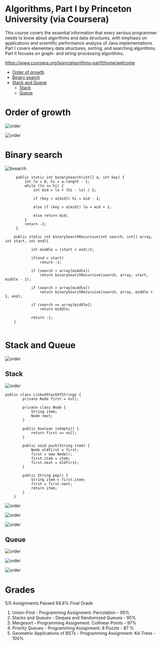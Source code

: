 # Algorithms, Part I by Princeton University (via Coursera)

This course covers the essential information that every serious programmer needs to know about algorithms and data structures, with emphasis on applications and scientific performance analysis of Java implementations. Part I covers elementary data structures, sorting, and searching algorithms. Part II focuses on graph- and string-processing algorithms.

https://www.coursera.org/learn/algorithms-part1/home/welcome

- [Order of growth](#order-of-growth)
- [Binary search](#binary-search)
- [Stack and Queue](#stack-and-queue)
    * [Stack](#stack)
    * [Queue](#queue)

# Order of growth


![order](https://github.com/rgederin/coursera-algorithms-first/blob/master/img/order1.png)

![order](https://github.com/rgederin/coursera-algorithms-first/blob/master/img/order2.png)


# Binary search


![bseacrh](https://github.com/rgederin/coursera-algorithms-first/blob/master/img/bsearch.png)

```
     public static int binarySearch(int[] a, int key) {
         int lo = 0, hi = a.length - 1;
         while (lo <= hi) {
             int mid = lo + (hi - lo) / 2;
 
             if (key < a[mid]) hi = mid - 1;
             
             else if (key > a[mid]) lo = mid + 1;
             
             else return mid;
         }
         return -1;
     }
    
    public static int binarySearchRecursive(int search, int[] array, int start, int end){
    
            int middle = (start + end)/2;
    
            if(end < start)
                return -1;
            
            if (search < array[middle])
                return binarySearchRecursive(search, array, start, middle - 1);
            
            if (search > array[middle])
                return binarySearchRecursive(search, array, middle + 1, end);
            
            if (search == array[middle])
                return middle;
            
            return -1;
    }
    
```

# Stack and Queue

![order](https://github.com/rgederin/coursera-algorithms-first/blob/master/img/s1.png)


## Stack


![order](https://github.com/rgederin/coursera-algorithms-first/blob/master/img/s2.png)


```
public class LinkedStackOfStrings {
        private Node first = null;

        private class Node {
            String item;
            Node next;
        }

        public boolean isEmpty() {
            return first == null;
        }

        public void push(String item) {
            Node oldfirst = first;
            first = new Node();
            first.item = item;
            first.next = oldfirst;
        }

        public String pop() {
            String item = first.item;
            first = first.next;
            return item;
        }
    }
```


![order](https://github.com/rgederin/coursera-algorithms-first/blob/master/img/s3.png)

![order](https://github.com/rgederin/coursera-algorithms-first/blob/master/img/s4.png)

![order](https://github.com/rgederin/coursera-algorithms-first/blob/master/img/s5.png)


## Queue

![order](https://github.com/rgederin/coursera-algorithms-first/blob/master/img/q1.png)

![order](https://github.com/rgederin/coursera-algorithms-first/blob/master/img/q2.png)

![order](https://github.com/rgederin/coursera-algorithms-first/blob/master/img/q3.png)

# Grades

5/5 Assignments Passed
94.8% Final Grade

  1. Union-Find -                     Programming Assignment: Percolation -       95%
  2. Stacks and Queues -              Deques and Randomized Queues -              95%
  3. Mergesort -                      Programming Assignment: Collinear Points -  97%
  4. Priority Queues -                Programming Assignment: 8 Puzzle -          87 %
  5. Geometric Applications of BSTs - Programming Assignment: Kd-Trees -          100%

